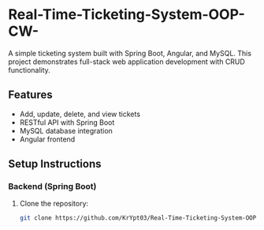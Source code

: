 # Real-Time-Ticketing-System-OOP-CW-

A simple ticketing system built with Spring Boot, Angular, and MySQL. This project demonstrates full-stack web application development with CRUD functionality.

## Features
- Add, update, delete, and view tickets
- RESTful API with Spring Boot
- MySQL database integration
- Angular frontend

## Setup Instructions

### Backend (Spring Boot)
1. Clone the repository:
   ```bash
   git clone https://github.com/KrYpt03/Real-Time-Ticketing-System-OOP-CW-.git

